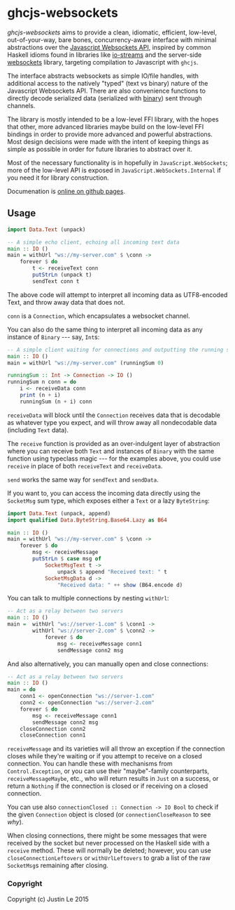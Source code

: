 ghcjs-websockets
================

*ghcjs-websockets* aims to provide a clean, idiomatic, efficient, low-level,
out-of-your-way, bare bones, concurrency-aware interface with minimal
abstractions over the [Javascript Websockets API][jsapi], inspired by common
Haskell idioms found in libraries like [io-streams][] and the server-side
[websockets][] library, targeting compilation to Javascript with `ghcjs`.

The interface abstracts websockets as simple IO/file handles, with additional
access to the natively "typed" (text vs binary) nature of the Javascript
Websockets API.  There are also convenience functions to directly decode
serialized data (serialized with [binary][]) sent through channels.

The library is mostly intended to be a low-level FFI library, with the hopes
that other, more advanced libraries maybe build on the low-level FFI bindings
in order to provide more advanced and powerful abstractions.  Most design
decisions were made with the intent of keeping things as simple as possible in
order for future libraries to abstract over it.

Most of the necessary functionality is in hopefully in
`JavaScript.WebSockets`; more of the low-level API is exposed in
`JavaScript.WebSockets.Internal` if you need it for library construction.

Documenation is [online on github pages][documentation].

[jsapi]: http://www.w3.org/TR/websockets/
[io-streams]: http://hackage.haskell.org/package/io-streams
[websockets]: http://hackage.haskell.org/package/websockets
[binary]: http://hackage.haskell.org/package/binary
[documentation]: http://mstksg.github.io/ghcjs-websockets/JavaScript-WebSockets.html

Usage
-----

```haskell
import Data.Text (unpack)

-- A simple echo client, echoing all incoming text data
main :: IO ()
main = withUrl "ws://my-server.com" $ \conn ->
    forever $ do
        t <- receiveText conn
        putStrLn (unpack t)
        sendText conn t
```

The above code will attempt to interpret all incoming data as UTF8-encoded
Text, and throw away data that does not.

`conn` is a `Connection`, which encapsulates a websocket channel.

You can also do the same thing to interpret all incoming data as any instance
of `Binary` --- say, `Int`s:

```haskell
-- A simple client waiting for connections and outputting the running sum
main :: IO ()
main = withUrl "ws://my-server.com" (runningSum 0)

runningSum :: Int -> Connection -> IO ()
runningSum n conn = do
    i <- receiveData conn
    print (n + i)
    runningSum (n + i) conn
```

`receiveData` will block until the `Connection` receives data that is
decodable as whatever type you expect, and will throw away all nondecodable
data (including `Text` data).

The `receive` function is provided as an over-indulgent layer of abstraction
where you can receive both `Text` and instances of `Binary` with the same
function using typeclass magic --- for the examples above, you could use
`receive` in place of both `receiveText` and `receiveData`.

`send` works the same way for `sendText` and `sendData`.

If you want to, you can access the incoming data directly using the
`SocketMsg` sum type, which exposes either a `Text` or a lazy `ByteString`:

```haskell
import Data.Text (unpack, append)
import qualified Data.ByteString.Base64.Lazy as B64

main :: IO ()
main = withUrl "ws://my-server.com" $ \conn ->
    forever $ do
        msg <- receiveMessage
        putStrLn $ case msg of
            SocketMsgText t ->
                unpack $ append "Received text: " t
            SocketMsgData d ->
                "Received data: " ++ show (B64.encode d)
```

You can talk to multiple connections by nesting `withUrl`:

```haskell
-- Act as a relay between two servers
main :: IO ()
main =  withUrl "ws://server-1.com" $ \conn1 ->
        withUrl "ws://server-2.com" $ \conn2 ->
            forever $ do
                msg <- receiveMessage conn1
                sendMessage conn2 msg
```

And also alternatively, you can manually open and close connections:

```haskell
-- Act as a relay between two servers
main :: IO ()
main = do
    conn1 <- openConnection "ws://server-1.com"
    conn2 <- openConnection "ws://server-2.com"
    forever $ do
        msg <- receiveMessage conn1
        sendMessage conn2 msg
    closeConnection conn2
    closeConnection conn1
```

`receiveMessage` and its varieties will all throw an exception if the
connection closes while they're waiting or if you attempt to receive on a
closed connection.  You can handle these with mechanisms from
`Control.Exception`, or you can use their "maybe"-family counterparts,
`receiveMessageMaybe`, etc., who will return results in `Just` on a success,
or return a `Nothing` if the connection is closed or if receiving on a closed
connection.

You can use also `connectionClosed :: Connection -> IO Bool` to check if the
given `Connection` object is closed (or `connectionCloseReason` to see *why*).

When closing connections, there might be some messages that were received by
the socket but never processed on the Haskell side with a `receive` method.
These will normally be deleted; however, you can use
`closeConnectionLeftovers` or `withUrlLeftovers` to grab a list of the raw
`SocketMsg`s remaining after closing.

### Copyright

Copyright (c) Justin Le 2015

